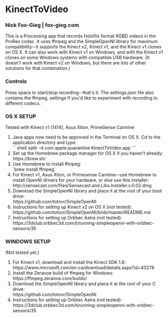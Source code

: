 # KinectToVideo
### Nick Fox-Gieg | fox-gieg.com
This is a Processing app that records Holoflix format RGBD videos in the ProRes codec. It uses ffmpeg and the SimpleOpenNI library for maximum compatibility--it supports the Kinect v2, Kinect v1, and the Kinect v1 clones on OS X. It can also work with Kinect v1 on Windows, and with the Kinect v1 clones on some Windows systems with compatible USB hardware. (It doesn't work with Kinect v2 on Windows, but there are lots of other solutions for that combination.)

### Controls
Press space to start/stop recording--that's it. The settings.json file also contains the ffmpeg, settings if you'd like to experiment with recording to different codecs.

### OS X SETUP
Tested with Kinect v1 (1414), Asus Xtion, PrimeSense Carmine
<ol>
<li>
	Java apps now need to be approved in the Terminal on OS X. Cd to the application directory and type:<br>
	```shell
	xattr -d com.apple.quarantine KinectToVideo.app
	```
</li>
<li>
	Set up the Homebrew package manager for OS X if you haven't already:<br>
	https://brew.sh/
</li>

<li>
	Use Homebrew to install ffmpeg:<br>
	`brew install ffmpeg`
</li>

<li>
	For Kinect v1, Asus Xtion, or Primesense Carmine--use Homebrew to install OpenNI drivers for your hardware, or else use this installer:<br>
	http://sensecast.com/files/Sensecast.and.Libs.Installer.v.0.02.dmg
</li>

<li>
	Download the SimpleOpenNI library and place it at the root of your boot drive:<br>
	https://github.com/totovr/SimpleOpenNI
</li>

<li>
	Instructions for setting up Kinect v2 on OS X (not tested):<br>
	https://github.com/totovr/SimpleOpenNI/blob/master/README.md
</li>

<li>
	Instructions for setting up Orbbec Astra (not tested):<br>
	https://3dclub.orbbec3d.com/t/running-simpleopenni-with-orbbec-sensors/35
</li>
</ol>

### WINDOWS SETUP
(Not tested yet.)
<ol>
<li>
	For Kinect v1, download and install the Kinect SDK 1.8:<br>
	https://www.microsoft.com/en-ca/download/details.aspx?id=40278
</li>
<li>
	Install the Zeranoe build of ffmpeg for Windows:<br>
	https://ffmpeg.zeranoe.com/builds/
</li>
<li>
	Download the SimpleOpenNI library and place it at the root of your C drive:<br>
	https://github.com/totovr/SimpleOpenNI
</li>
<li>
	Instructions for setting up Orbbec Astra (not tested):<br>
	https://3dclub.orbbec3d.com/t/running-simpleopenni-with-orbbec-sensors/35
</li>
</ol>
